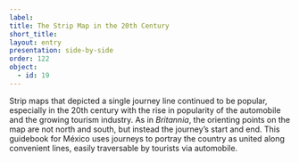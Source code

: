 ```yaml
---
label: 
title: The Strip Map in the 20th Century
short_title: 
layout: entry
presentation: side-by-side
order: 122
object:
  - id: 19
---
```

Strip maps that depicted a single journey line continued to be popular, especially in the 20th century with the rise in popularity of the automobile and the growing tourism industry. As in *Britannia*, the orienting points on the map are not north and south, but instead the journey’s start and end. This guidebook for México uses journeys to portray the country as united along convenient lines, easily traversable by tourists via automobile. 
